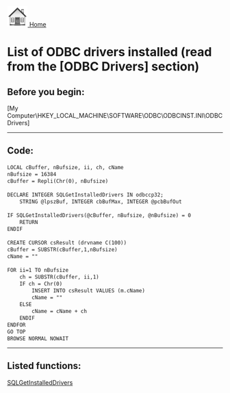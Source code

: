 [<img src="../images/home.png"> Home ](https://github.com/VFPX/Win32API)  

# List of ODBC drivers installed (read from the [ODBC Drivers] section)

## Before you begin:
[My Computer\HKEY_LOCAL_MACHINE\SOFTWARE\ODBC\ODBCINST.INI\ODBC Drivers]  
  
***  


## Code:
```foxpro  
LOCAL cBuffer, nBufsize, ii, ch, cName
nBufsize = 16384
cBuffer = Repli(Chr(0), nBufsize)

DECLARE INTEGER SQLGetInstalledDrivers IN odbccp32;
	STRING @lpszBuf, INTEGER cbBufMax, INTEGER @pcbBufOut

IF SQLGetInstalledDrivers(@cBuffer, nBufsize, @nBufsize) = 0
	RETURN
ENDIF

CREATE CURSOR csResult (drvname C(100))
cBuffer = SUBSTR(cBuffer,1,nBufsize)
cName = ""

FOR ii=1 TO nBufsize
	ch = SUBSTR(cBuffer, ii,1)
	IF ch = Chr(0)
		INSERT INTO csResult VALUES (m.cName)
		cName = ""
	ELSE
		cName = cName + ch
	ENDIF
ENDFOR
GO TOP
BROWSE NORMAL NOWAIT  
```  
***  


## Listed functions:
[SQLGetInstalledDrivers](../libraries/odbc32/SQLGetInstalledDrivers.md)  
